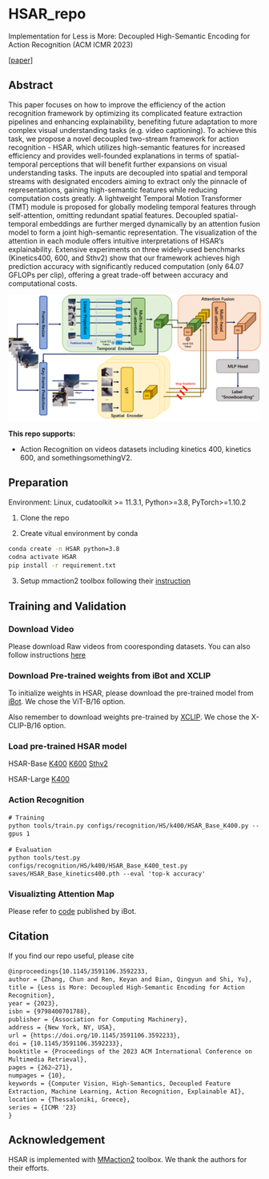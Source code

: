 # HSAR_repo

Implementation for Less is More: Decoupled High-Semantic Encoding for Action Recognition (ACM ICMR 2023) 

[[paper]](https://doi.org/10.1145/3591106.3592233)

## Abstract
This paper focuses on how to improve the efficiency of the action recognition framework by optimizing its complicated feature extraction pipelines and enhancing explainability, benefiting future adaptation to more complex visual understanding tasks (e.g. video captioning). To achieve this task, we propose a novel decoupled two-stream framework for action recognition - HSAR, which utilizes high-semantic features for increased efficiency and provides well-founded explanations in terms of spatial-temporal perceptions that will benefit further expansions on visual understanding tasks. The inputs are decoupled into spatial and temporal streams with designated encoders aiming to extract only the pinnacle of representations, gaining high-semantic features while reducing computation costs greatly. A lightweight Temporal Motion Transformer (TMT) module is proposed for globally modeling temporal features through self-attention, omitting redundant spatial features. Decoupled spatial-temporal embeddings are further merged dynamically by an attention fusion model to form a joint high-semantic representation. The visualization of the attention in each module offers intuitive interpretations of HSAR’s explainability. Extensive experiments on three widely-used benchmarks (Kinetics400, 600, and Sthv2) show that our framework achieves high prediction accuracy with significantly reduced computation (only 64.07 GFLOPs per clip), offering a great trade-off between accuracy and computational costs.

![framework](https://github.com/HVG808/HSAR_repo/blob/main/HSAR.png)

**This repo supports:**
* Action Recognition on videos datasets including kinetics 400, kinetics 600, and somethingsomethingV2.

## Preparation
Environment: Linux, cudatoolkit >= 11.3.1, Python>=3.8, PyTorch>=1.10.2

1. Clone the repo

2. Create vitual environment by conda
```bash
conda create -n HSAR python=3.8
codna activate HSAR
pip install -r requirement.txt
```

3. Setup mmaction2 toolbox following their [instruction](https://mmaction2.readthedocs.io/en/latest/get_started/installation.html)

## Training and Validation

### Download Video

Please download Raw videos from cooresponding datasets. You can also follow instructions [here](https://github.com/open-mmlab/mmaction2/blob/main/tools/data/kinetics/README.md)

### Download Pre-trained weights from iBot and XCLIP
To initialize weights in HSAR, please download the pre-trained model from [iBot](https://github.com/bytedance/ibot). We chose the ViT-B/16 option.

Also remember to download weights pre-trained by [XCLIP](https://github.com/microsoft/VideoX/tree/master/X-CLIP). We chose the X-CLIP-B/16 option.

### Load pre-trained HSAR model
HSAR-Base [K400](https://drive.google.com/file/d/19fHYKMGaaSDPfwQ5qVU49MRprYMDn7ZA/view?usp=sharing) 
          [K600](https://drive.google.com/file/d/11soN45asc0hp70avBBdBWODBh3rH2b7c/view?usp=sharing) 
          [Sthv2](https://drive.google.com/file/d/1T8ct-uJ0SrP4z63HfFmoisHWy9YtixFC/view?usp=sharing)

HSAR-Large [K400](https://drive.google.com/file/d/1zMIr90WYnER8DtExOiUWzzVLsBI59u4K/view?usp=sharing)


### Action Recognition
```
# Training
python tools/train.py configs/recognition/HS/k400/HSAR_Base_K400.py --gpus 1

# Evaluation
python tools/test.py configs/recognition/HS/k400/HSAR_Base_K400_test.py saves/HSAR_Base_kinetics400.pth --eval 'top-k accuracy'
```

### Visualizting Attention Map
Please refer to [code](https://github.com/bytedance/ibot/blob/main/analysis/visualize_attn_map.sh) published by iBot.

## Citation
If you find our repo useful, please cite
```
@inproceedings{10.1145/3591106.3592233,
author = {Zhang, Chun and Ren, Keyan and Bian, Qingyun and Shi, Yu},
title = {Less is More: Decoupled High-Semantic Encoding for Action Recognition},
year = {2023},
isbn = {9798400701788},
publisher = {Association for Computing Machinery},
address = {New York, NY, USA},
url = {https://doi.org/10.1145/3591106.3592233},
doi = {10.1145/3591106.3592233},
booktitle = {Proceedings of the 2023 ACM International Conference on Multimedia Retrieval},
pages = {262–271},
numpages = {10},
keywords = {Computer Vision, High-Semantics, Decoupled Feature Extraction, Machine Learning, Action Recognition, Explainable AI},
location = {Thessaloniki, Greece},
series = {ICMR '23}
}
```

## Acknowledgement

HSAR is implemented with [MMaction2](https://github.com/open-mmlab/mmaction2) toolbox. 
We thank the authors for their efforts.
